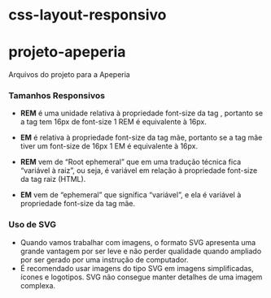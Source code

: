 # css-layout-responsivo

# projeto-apeperia
Arquivos do projeto para a Apeperia

### Tamanhos Responsivos

* **REM** é uma unidade relativa à propriedade font-size da tag <html>, portanto se a tag <html> tem 16px de font-size 1 REM é equivalente à 16px. 
* **EM** é relativa à propriedade font-size da tag mãe, portanto se a tag mãe tiver um font-size de 16px 1 EM é equivalente à 16px.

* **REM** vem de “Root ephemeral” que em uma tradução técnica fica “variável à raiz”, ou seja, é variável em relação à propriedade font-size da tag raiz (HTML). 
* **EM** vem de “ephemeral” que significa “variável”, e ela é variável à propriedade font-size da tag mãe.

### Uso de SVG

* Quando vamos trabalhar com imagens, o formato SVG apresenta uma grande vantagem por ser leve e não perder qualidade quando ampliado por ser
 gerado por uma instrução de computador.
* É recomendado usar imagens do tipo SVG em imagens simplificadas, ícones e logotipos. SVG não consegue manter detalhes de uma imagem complexa.

